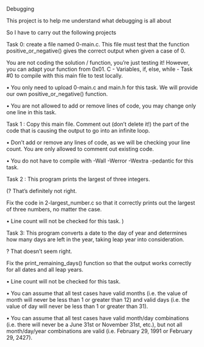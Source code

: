 Debugging



This project is to help me understand what debugging is all about

So I have to carry out the following projects

Task 0:   create a file named 0-main.c. This file must test that the function positive_or_negative() gives the correct output when given a case of 0.

You are not coding the solution / function, you’re just testing it! However, you can adapt your function from 0x01. C - Variables, if, else, while - Task #0 to compile with this main file to test locally.

•	You only need to upload 0-main.c and main.h for this task. We will provide our own positive_or_negative() function.

•	You are not allowed to add or remove lines of code, you may change only one line in this task.



Task 1 : Copy this main file. Comment out (don’t delete it!) the part of the code that is causing the output to go into an infinite loop.

•	Don’t add or remove any lines of code, as we will be checking your line count. You are only allowed to comment out existing code.

•	You do not have to compile with -Wall -Werror -Wextra -pedantic for this task.



Task 2 : This program prints the largest of three integers.

 (? That’s definitely not right.

Fix the code in 2-largest_number.c so that it correctly prints out the largest of three numbers, no matter the case.

•	Line count will not be checked for this task. )

Task 3: This program converts a date to the day of year and determines how many days are left in the year, taking leap year into consideration.

? That doesn’t seem right.

Fix the print_remaining_days() function so that the output works correctly for all dates and all leap years.

•	Line count will not be checked for this task.

•	You can assume that all test cases have valid months (i.e. the value of month will never be less than 1 or greater than 12) and valid days (i.e. the value of day will never be less than 1 or greater than 31).

•	You can assume that all test cases have valid month/day combinations (i.e. there will never be a June 31st or November 31st, etc.), but not all month/day/year combinations are valid (i.e. February 29, 1991 or February 29, 2427).

